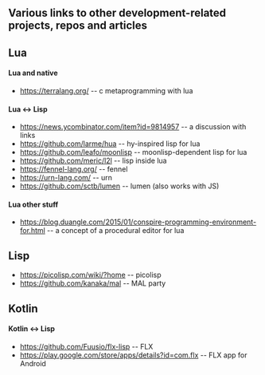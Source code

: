Various links to other development-related projects, repos and articles
----------------

## Lua

#### Lua and native
- https://terralang.org/ -- c metaprogramming with lua

#### Lua <-> Lisp
- https://news.ycombinator.com/item?id=9814957 -- a discussion with links
- https://github.com/larme/hua -- hy-inspired lisp for lua
- https://github.com/leafo/moonlisp -- moonlisp-dependent lisp for lua
- https://github.com/meric/l2l -- lisp inside lua
- https://fennel-lang.org/ -- fennel
- https://urn-lang.com/ -- urn
- https://github.com/sctb/lumen -- lumen (also works with JS)

#### Lua other stuff
- https://blog.duangle.com/2015/01/conspire-programming-environment-for.html -- a concept of a procedural editor for lua

## Lisp

- https://picolisp.com/wiki/?home -- picolisp
- https://github.com/kanaka/mal -- MAL party


## Kotlin

#### Kotlin <-> Lisp

- https://github.com/Fuusio/flx-lisp -- FLX
- https://play.google.com/store/apps/details?id=com.flx -- FLX app for Android
